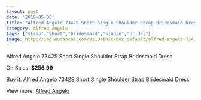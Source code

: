 ```yaml
---
layout: post
date: '2018-05-05'
title: "Alfred Angelo 7342S Short Single Shoulder Strap Bridesmaid Dress"
category: Alfred Angelo
tags: ["strap","short","bridesmaid","single","bridal"]
image: http://img.eudances.com/9110-thickbox_default/alfred-angelo-7342s-short-single-shoulder-strap-bridesmaid-dress.jpg
---
```

Alfred Angelo 7342S Short Single Shoulder Strap Bridesmaid Dress

On Sales: **$256.99**
<a href="https://www.eudances.com/en/alfred-angelo/3063-alfred-angelo-7342s-short-single-shoulder-strap-bridesmaid-dress.html"><amp-img layout="responsive" width="600" height="600" src="//img.eudances.com/9110-thickbox_default/alfred-angelo-7342s-short-single-shoulder-strap-bridesmaid-dress.jpg" alt="Alfred Angelo 7342S Short Single Shoulder Strap Bridesmaid Dress 0" /></a>
<a href="https://www.eudances.com/en/alfred-angelo/3063-alfred-angelo-7342s-short-single-shoulder-strap-bridesmaid-dress.html"><amp-img layout="responsive" width="600" height="600" src="//img.eudances.com/9113-thickbox_default/alfred-angelo-7342s-short-single-shoulder-strap-bridesmaid-dress.jpg" alt="Alfred Angelo 7342S Short Single Shoulder Strap Bridesmaid Dress 1" /></a>
<a href="https://www.eudances.com/en/alfred-angelo/3063-alfred-angelo-7342s-short-single-shoulder-strap-bridesmaid-dress.html"><amp-img layout="responsive" width="600" height="600" src="//img.eudances.com/9112-thickbox_default/alfred-angelo-7342s-short-single-shoulder-strap-bridesmaid-dress.jpg" alt="Alfred Angelo 7342S Short Single Shoulder Strap Bridesmaid Dress 2" /></a>
<a href="https://www.eudances.com/en/alfred-angelo/3063-alfred-angelo-7342s-short-single-shoulder-strap-bridesmaid-dress.html"><amp-img layout="responsive" width="600" height="600" src="//img.eudances.com/9111-thickbox_default/alfred-angelo-7342s-short-single-shoulder-strap-bridesmaid-dress.jpg" alt="Alfred Angelo 7342S Short Single Shoulder Strap Bridesmaid Dress 3" /></a>

Buy it: [Alfred Angelo 7342S Short Single Shoulder Strap Bridesmaid Dress](https://www.eudances.com/en/alfred-angelo/3063-alfred-angelo-7342s-short-single-shoulder-strap-bridesmaid-dress.html "Alfred Angelo 7342S Short Single Shoulder Strap Bridesmaid Dress")

View more: [Alfred Angelo](https://www.eudances.com/en/51-alfred-angelo "Alfred Angelo")